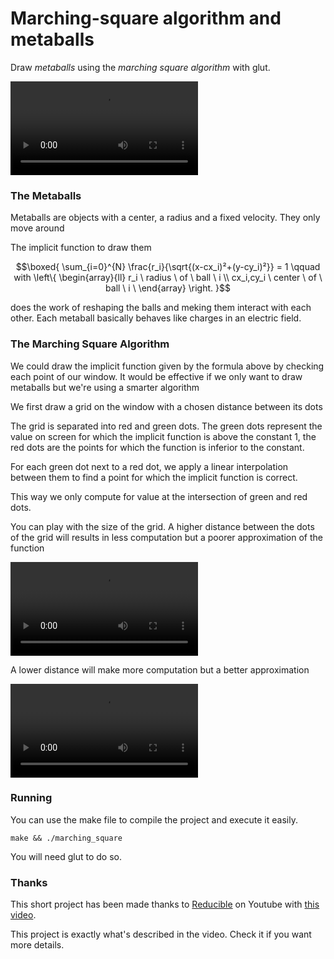 # Marching-square algorithm and metaballs

Draw *metaballs* using the *marching square algorithm* with glut.


![til](./gifs/metaballs_grid16.mp4)

### The Metaballs

Metaballs are objects with a center, a radius and a fixed velocity. They only move around

The implicit function to draw them 

```math
\boxed{
\sum_{i=0}^{N} \frac{r_i}{\sqrt{(x-cx_i)²+(y-cy_i)²}} = 1 \qquad with \left\{
                \begin{array}{ll}
                  r_i \ radius \ of \ ball \ i \\
                  cx_i,cy_i \ center \ of \ ball \ i \
                \end{array}
              \right.
}
```

does the work of reshaping the balls and meking them interact with each other. Each metaball basically behaves like charges in an electric field.


### The Marching Square Algorithm

We could draw the implicit function given by the formula above by checking each point of our window. It would be effective if we only want to draw metaballs but we're using a smarter algorithm

We first draw a grid on the window with a chosen distance between its dots

The grid is separated into red and green dots. The green dots represent the value on screen for which the implicit function is above the constant 1, the red dots are the points for which the function is inferior to the constant. 

For each green dot next to a red dot, we apply a linear interpolation between them to find a point for which the implicit function is correct. 

This way we only compute for value at the intersection of green and red dots.


You can play with the size of the grid. A higher distance between the dots of the grid will results in less computation but a poorer approximation of the function

![til](./gifs/metaballs_grid64.mp4)

A lower distance will make more computation but a better approximation


![til](./gifs/metaballs_grid8.mp4)


### Running 

You can use the make file to compile the project and execute it easily.

```make && ./marching_square```

 You will need glut to do so.

### Thanks

This short project has been made thanks to [Reducible](https://www.youtube.com/c/Reducible) on Youtube with [this video](https://www.youtube.com/watch?v=6oMZb3yP_H8).

This project is exactly what's described in the video. Check it if you want more details.


